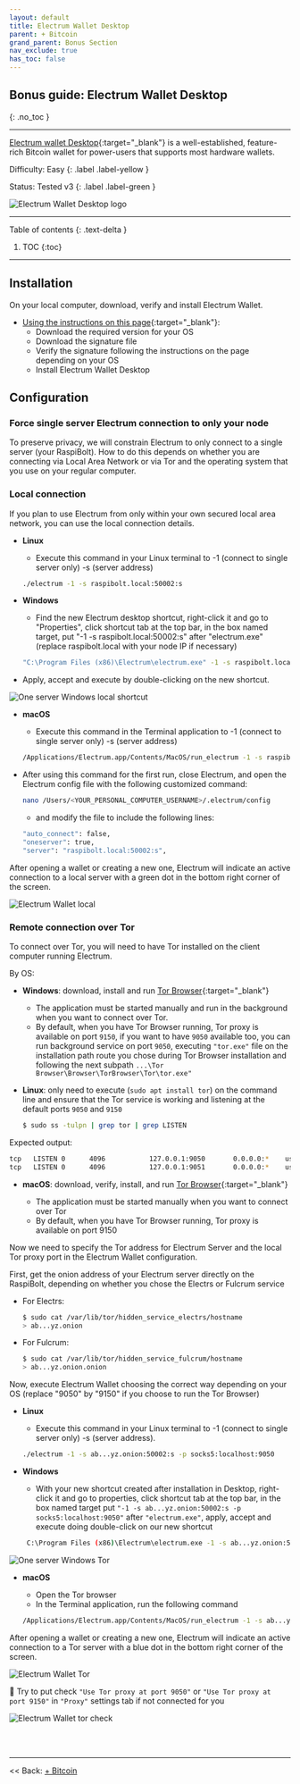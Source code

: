 ```yaml
---
layout: default
title: Electrum Wallet Desktop
parent: + Bitcoin
grand_parent: Bonus Section
nav_exclude: true
has_toc: false
---
```


## Bonus guide: Electrum Wallet Desktop

{: .no_toc }

---

[Electrum wallet Desktop](https://electrum.org){:target="_blank"} is a well-established, feature-rich Bitcoin wallet for power-users that supports most hardware wallets.

Difficulty: Easy
{: .label .label-yellow }

Status: Tested v3
{: .label .label-green }

![Electrum Wallet Desktop logo](../../../images/electrum_wallet_logo.png)

---

Table of contents
{: .text-delta }

1. TOC
{:toc}

---

## Installation

On your local computer, download, verify and install Electrum Wallet.

* [Using the instructions on this page](https://electrum.org/#download){:target="_blank"}:
  * Download the required version for your OS
  * Download the signature file
  * Verify the signature following the instructions on the page depending on your OS
  * Install Electrum Wallet Desktop

## Configuration

### Force single server Electrum connection to only your node

To preserve privacy, we will constrain Electrum to only connect to a single server (your RaspiBolt). How to do this depends on whether you are connecting via Local Area Network or via Tor and the operating system that you use on your regular computer.

### Local connection

If you plan to use Electrum from only within your own secured local area network, you can use the local connection details.

* **Linux**

  * Execute this command in your Linux terminal to -1 (connect to single server only) -s (server address)

  ```sh
  ./electrum -1 -s raspibolt.local:50002:s
  ```

* **Windows**

  * Find the new Electrum desktop shortcut, right-click it and go to "Properties", click shortcut tab at the top bar, in the box named target, put "-1 -s raspibolt.local:50002:s" after "electrum.exe" (replace raspibolt.local with your node IP if necessary)

  ```sh
  "C:\Program Files (x86)\Electrum\electrum.exe" -1 -s raspibolt.local:50002:s
  ```

* Apply, accept and execute by double-clicking on the new shortcut.

![One server Windows local shortcut](../../../images/electrum-win-shortcut-local.PNG)

* **macOS**

  * Execute this command in the Terminal application to -1 (connect to single server only) -s (server address)

  ```sh
  /Applications/Electrum.app/Contents/MacOS/run_electrum -1 -s raspibolt.local:50002:s
  ```

* After using this command for the first run, close Electrum, and open the Electrum config file with the following customized command:

  ```sh
  nano /Users/<YOUR_PERSONAL_COMPUTER_USERNAME>/.electrum/config
  ```

  * and modify the file to include the following lines:

  ```sh
  "auto_connect": false,
  "oneserver": true,
  "server": "raspibolt.local:50002:s",
  ```

After opening a wallet or creating a new one, Electrum will indicate an active connection to a local server with a green dot in the bottom right corner of the screen.

![Electrum Wallet local](../../../images/electrum-wallet-local.PNG)

### Remote connection over Tor

To connect over Tor, you will need to have Tor installed on the client computer running Electrum.

By OS:

* **Windows**: download, install and run [Tor Browser](https://www.torproject.org){:target="_blank"}
  * The application must be started manually and run in the background when you want to connect over Tor.
  * By default, when you have Tor Browser running, Tor proxy is available on port `9150`, if you want to have `9050` available too, you can run background service on port `9050`, executing `"tor.exe"` file on the installation path route you chose during Tor Browser installation and following the next subpath `...\Tor Browser\Browser\TorBrowser\Tor\tor.exe"`

* **Linux**: only need to execute (`sudo apt install tor`) on the command line and ensure that the Tor service is working and listening at the default ports `9050` and `9150`
  
  ```sh
  $ sudo ss -tulpn | grep tor | grep LISTEN
  ```

Expected output:

  ```sh
  tcp   LISTEN 0      4096           127.0.0.1:9050       0.0.0.0:*    users:(("tor",pid=1847,fd=6))
  tcp   LISTEN 0      4096           127.0.0.1:9051       0.0.0.0:*    users:(("tor",pid=1847,fd=7))
  ```

* **macOS**: download, verify, install, and run [Tor Browser](https://www.torproject.org/){:target="_blank"}

  * The application must be started manually when you want to connect over Tor
  * By default, when you have Tor Browser running, Tor proxy is available on port 9150

Now we need to specify the Tor address for Electrum Server and the local Tor proxy port in the Electrum Wallet configuration.

First, get the onion address of your Electrum server directly on the RaspiBolt, depending on whether you chose the Electrs or Fulcrum service

* For Electrs:

  ```sh
  $ sudo cat /var/lib/tor/hidden_service_electrs/hostname
  > ab...yz.onion
  ```

* For Fulcrum:

  ```sh
  $ sudo cat /var/lib/tor/hidden_service_fulcrum/hostname
  > ab...yz.onion.onion
  ```

Now, execute Electrum Wallet choosing the correct way depending on your OS (replace "9050" by "9150" if you choose to run the Tor Browser)

* **Linux**

  * Execute this command in your Linux terminal to -1 (connect to single server only) -s (server address).

  ```sh
  ./electrum -1 -s ab...yz.onion:50002:s -p socks5:localhost:9050
  ```

* **Windows**

  * With your new shortcut created after installation in Desktop, right-click it and go to properties, click shortcut tab at the top bar, in the box named target put `"-1 -s ab...yz.onion:50002:s -p socks5:localhost:9050"` after `"electrum.exe"`, apply, accept and execute doing double-click on our new shortcut

  ```sh
   C:\Program Files (x86)\Electrum\electrum.exe -1 -s ab...yz.onion:50002:s -p socks5:localhost:9050
  ```

![One server Windows Tor](../../../images/electrum-win-shortcut-tor.PNG)

* **macOS**

  * Open the Tor browser
  * In the Terminal application, run the following command

  ```sh
  /Applications/Electrum.app/Contents/MacOS/run_electrum -1 -s ab...yz.onion:50002:s -p socks5:localhost:9050
  ```

After opening a wallet or creating a new one, Electrum will indicate an active connection to a Tor server with a blue dot in the bottom right corner of the screen.

![Electrum Wallet Tor](../../../images/electrum-wallet-tor.PNG)

🚨 Try to put check `"Use Tor proxy at port 9050"` or `"Use Tor proxy at port 9150"` in `"Proxy"` settings tab if not connected for you

![Electrum Wallet tor check](../../../images/electrum-wallet-tor-check.PNG)

<br /><br />

---

<< Back: [+ Bitcoin](index.md)
